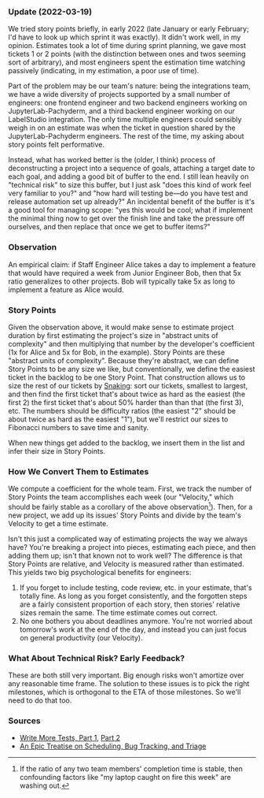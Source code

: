 ### Update (2022-03-19)

We tried story points briefly, in early 2022  (late January or early February; I'd have to look up which sprint it was exactly). It didn't work well, in my opinion. Estimates took a lot of time during sprint planning, we gave most tickets 1 or 2 points (with the distinction between ones and twos seeming sort of arbitrary), and most engineers spent the estimation time watching passively (indicating, in my estimation, a poor use of time).

Part of the problem may be our team's nature: being the integrations team, we have a wide diversity of projects supported by a small number of engineers: one frontend engineer and two backend engineers working on JupyterLab-Pachyderm, and a third backend engineer working on our LabelStudio integration. The only time multiple engineers could sensibly weigh in on an estimate was when the ticket in question shared by the JupyterLab-Pachyderm engineers. The rest of the time, my asking about story points felt performative.

Instead, what has worked better is the (older, I think) process of deconstructing a project into a sequence of goals, attaching a target date to each goal, and adding a good bit of buffer to the end. I still lean heavily on "technical risk" to size this buffer, but I just ask "does this kind of work feel very familiar to you?" and "how hard will testing be—do you have test and release automation set up already?" An incidental benefit of the buffer is it's a good tool for managing scope: "yes this would be cool; what if implement the minimal thing now to get over the finish line and take the pressure off ourselves, and then replace that once we get to buffer items?"

### Observation

An empirical claim: if Staff Engineer Alice takes a day to implement a feature that would have required a week from Junior Engineer Bob, then that 5x ratio generalizes to other projects. Bob will typically take 5x as long to implement a feature as Alice would.

### Story Points

Given the observation above, it would make sense to estimate project duration by first estimating the project's size in "abstract units of complexity" and then multiplying that number by the developer's coefficient (1x for Alice and 5x for Bob, in the example). Story Points are these "abstract units of complexity". Because they're abstract, we can define Story Points to be any size we like, but conventionally, we define the easiest ticket in the backlog to be one Story Point. That construction allows us to size the rest of our tickets by [Snaking](http://ronlichty.blogspot.com/2014/08/team-estimation.html): sort our tickets, smallest to largest, and then find the first ticket that's about twice as hard as the easiest (the first 2) the first ticket that's about 50% harder than than that (the first 3), etc. The numbers should be difficulty ratios (the easiest "2" should be about twice as hard as the easiest "1"), but we'll restrict our sizes to Fibonacci numbers to save time and sanity.

When new things get added to the backlog, we insert them in the list and infer their size in Story Points.

### How We Convert Them to Estimates

We compute a coefficient for the whole team. First, we track the number of Story Points the team accomplishes each week (our "Velocity," which should be fairly stable as a corollary of the above observation[^corollary]). Then, for a new project, we add up its issues' Story Points and divide by the team's Velocity to get a time estimate.

Isn't this just a complicated way of estimating projects the way we always have? You're breaking a project into pieces, estimating each piece, and then adding them up; isn't that known not to work well? The difference is that Story Points are relative, and Velocity is measured rather than estimated. This yields two big psychological benefits for engineers:
1. If you forget to include testing, code review, etc. in your estimate, that's totally fine. As long as you forget consistently, and the forgotten steps are a fairly consistent proportion of each story, then stories' relative sizes remain the same. The time estimate comes out correct.
1. No one bothers you about deadlines anymore. You're not worried about tomorrow's work at the end of the day, and instead you can just focus on general productivity (our Velocity).

### What About Technical Risk? Early Feedback?

These are both still very important. Big enough risks won't amortize over any reasonable time frame. The solution to these issues is to pick the right milestones, which is orthogonal to the ETA of those milestones. So we'll need to do that too.

### Sources
* [Write More Tests, Part 1](https://writemoretests.com/2012/02/how-to-estimate-like-adult-part-1.html), [Part 2](https://writemoretests.com/2012/02/estimating-like-an-adult-what-to-steal-from-agile.html)
* [An Epic Treatise on Scheduling, Bug Tracking, and Triage](https://apenwarr.ca/log/20171213)

[^corollary]: If the ratio of any two team members' completion time is stable, then confounding factors like "my laptop caught on fire this week" are washing out.
